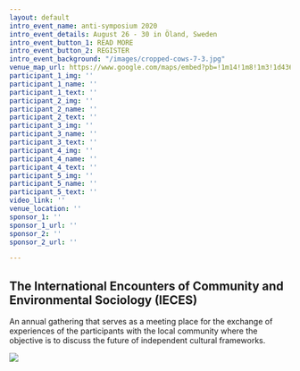 ```yaml
---
layout: default
intro_event_name: anti-symposium 2020
intro_event_details: August 26 - 30 in Öland, Sweden
intro_event_button_1: READ MORE
intro_event_button_2: REGISTER
intro_event_background: "/images/cropped-cows-7-3.jpg"
venue_map_url: https://www.google.com/maps/embed?pb=!1m14!1m8!1m3!1d4369.415111479194!2d16.689484!3d56.799489!3m2!1i1024!2i768!4f13.1!3m3!1m2!1s0x46f875de358b6575%3A0x371e8501f4e5ed2a!2sS%C3%A4ttrav%C3%A4gen%2043%2C%20387%2093%20Borgholm%2C%20Sweden!5e0!3m2!1sen!2skh!4v1579775234555!5m2!1sen!2skh
participant_1_img: ''
participant_1_name: ''
participant_1_text: ''
participant_2_img: ''
participant_2_name: ''
participant_2_text: ''
participant_3_img: ''
participant_3_name: ''
participant_3_text: ''
participant_4_img: ''
participant_4_name: ''
participant_4_text: ''
participant_5_img: ''
participant_5_name: ''
participant_5_text: ''
video_link: ''
venue_location: ''
sponsor_1: ''
sponsor_1_url: ''
sponsor_2: ''
sponsor_2_url: ''

---
```

## The International Encounters of Community and Environmental Sociology (IECES)

An annual gathering that serves as a meeting place for the exchange of experiences of the participants with the local community where the objective is to discuss the future of independent cultural frameworks.

![](/images/andrea_5x5.jpg)